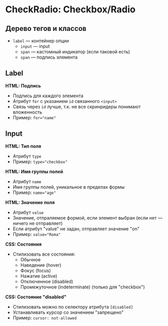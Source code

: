 # CheckRadio: Checkbox/Radio

## Дерево тегов и классов
- `label` — контейнер опции
  - `input` — input
  - `span` — кастомный индикатор (если таковой есть)
  - `span` — подпись элемента


## Label
**HTML: Подпись**
- Подпись для каждого элемента
- Атрибут `for` с указанием `id` связанного `<input>`
- Cвязь через `id` лучше, т.к. не все скринридеры понимают вложенность
- Пример: `for="name"`


## Input
**HTML: Тип поля**
- Атрибут `type`
- Пример: `type="checkbox"`

**HTML: Имя группы полей**
- Атрибут `name`
- Имя группы полей, уникальное в пределах формы
- Пример: `name="age"`

**HTML: Значение поля**
- Атрибут `value`
- Значение, отпраляемое формой, если элемент выбран (если нет — ничего не отправляет)
- Если атрибут "value" не задан, отправляет значение "on"
- Пример: `value="Roma"`

**CSS: Состояния**
- Стилизовать все состояния:
  - Обычное
  - Наведение (hover)
  - Фокус (focus)
  - Нажатие (active)
  - Отключенное (disabled)
  - Промежуточное (indeterminate) (только для "checkbox")

**CSS: Состояние "disabled"**
- Стилизовать можно по селектору атрибута `[disabled]`
- Устанавливать курсор со значением "запрещено"
- Пример: `cursor: not-allowed`
